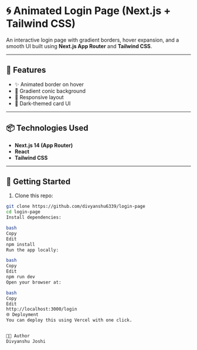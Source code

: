 # 🌀 Animated Login Page (Next.js + Tailwind CSS)

An interactive login page with gradient borders, hover expansion, and a smooth UI built using **Next.js App Router** and **Tailwind CSS**.

---

## 🚀 Features

- ✨ Animated border on hover  
- 🎨 Gradient conic background  
- 🎯 Responsive layout  
- 🌙 Dark-themed card UI

---

## 📦 Technologies Used

- **Next.js 14 (App Router)**
- **React**
- **Tailwind CSS**

---

## 🧪 Getting Started

1. Clone this repo:
```bash
git clone https://github.com/divyanshu6339/login-page
cd login-page
Install dependencies:

bash
Copy
Edit
npm install
Run the app locally:

bash
Copy
Edit
npm run dev
Open your browser at:

bash
Copy
Edit
http://localhost:3000/login
🌐 Deployment
You can deploy this using Vercel with one click.


🧑‍💻 Author
Divyanshu Joshi
